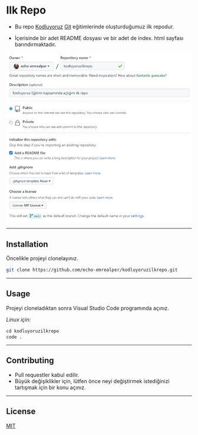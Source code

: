 # Ilk Repo

 * Bu repo [Kodluyoruz](https://www.kodluyoruz.org) [Git](https://app.patika.dev/courses/git) eğitimlerinde oluşturduğumuz ilk repodur.

 * İçerisinde bir adet README dosyası ve bir adet de index. html sayfası barındırmaktadır.

![echo-emrealper](figures/echo-emrealper-first-repo-preview.jpg)

---
## Installation

Öncelikle projeyi clonelayınız.

```bash
git clone https://github.com/echo-emrealper/kodluyoruzilkrepo.git
```
---
## Usage

Projeyi cloneladıktan sonra Visual Studio Code programında açınız.

*Linux için:*
```linux
cd kodluyoruzilkrepo
code .
```
---
## Contributing

* Pull requestler kabul edilir. 
* Büyük değişiklikler için, lütfen önce neyi değiştirmek istediğinizi tartışmak için bir konu açınız.

---
## License
[MIT](https://choosealicense.com/licenses/mit/)
